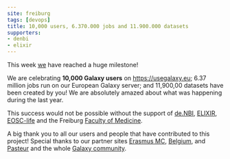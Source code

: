 ```yaml
---
site: freiburg
tags: [devops]
title: 10,000 users, 6.370.000 jobs and 11.900.000 datasets
supporters:
- denbi
- elixir
---
```


This week [we](/freiburg/people) have reached a huge milestone! 

We are celebrating **10,000 Galaxy users** on https://usegalaxy.eu; 6.37 million jobs run on our European Galaxy server; and 11,900,00 datasets have been created by you! We are absolutely amazed about what was happening during the last year.

This success would not be possible without the support of [de.NBI](https://www.denbi.de/), [ELIXIR](http://elixir-europe.org/), [EOSC-life](https://www.eosc-portal.eu/eosc-life) and the Freiburg [Faculty of Medicine](http://www.med.uni-freiburg.de).

A big thank you to all our users and people that have contributed to this project! Special thanks to our partner sites [Erasmus MC](https://galaxyproject.eu/erasmusmc/), [Belgium](https://galaxyproject.eu/belgium/), and [Pasteur](https://galaxyproject.eu/pasteur/) and the whole [Galaxy community](https://galaxyproject.org/community/).
